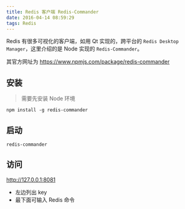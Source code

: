 ```yaml
---
title: Redis 客户端 Redis-Commander
date: 2016-04-14 08:59:29
tags: Redis
---
```


Redis 有很多可视化的客户端，如用 Qt 实现的，跨平台的 `Redis Desktop Manager`，这里介绍的是 Node 实现的 `Redis-Commander`。

<!--more-->

其官方网址为 <https://www.npmjs.com/package/redis-commander>

## 安装
> 需要先安装 Node 环境

```
npm install -g redis-commander
```

## 启动
```
redis-commander
```

## 访问
<http://127.0.0.1:8081>

* 左边列出 key
* 最下面可输入 Redis 命令

